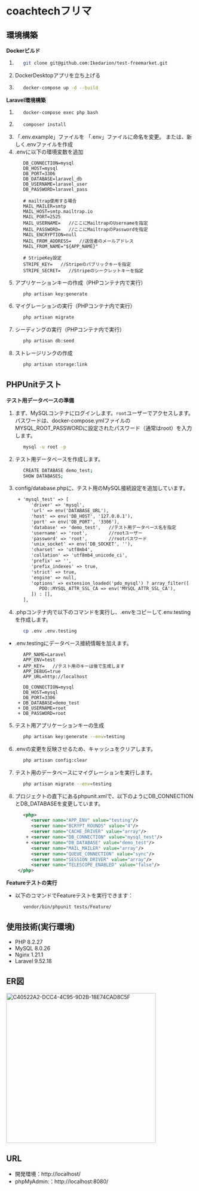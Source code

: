 # coachtechフリマ

## 環境構築
**Dockerビルド**
1. ```bash
      git clone git@github.com:Ikedarion/test-freemarket.git
   ```
2.  DockerDesktopアプリを立ち上げる

3. ```bash
      docker-compose up -d --build
   ```

**Laravel環境構築**
1. ```bash
      docker-compose exec php bash
   ```
2. ```bash
      composer install
   ```
3. 「.env.example」ファイルを 「.env」ファイルに命名を変更。
   または、新しく.envファイルを作成
4. .envに以下の環境変数を追加
   ```
      DB_CONNECTION=mysql
      DB_HOST=mysql
      DB_PORT=3306
      DB_DATABASE=laravel_db
      DB_USERNAME=laravel_user
      DB_PASSWORD=laravel_pass

      # mailtrap使用する場合
      MAIL_MAILER=smtp
      MAIL_HOST=smtp.mailtrap.io
      MAIL_PORT=2525
      MAIL_USERNAME=   //ここにMailtrapのUsernameを指定
      MAIL_PASSWORD=   //ここにMailtrapのPasswordを指定
      MAIL_ENCRYPTION=null
      MAIL_FROM_ADDRESS=   //送信者のメールアドレス
      MAIL_FROM_NAME="${APP_NAME}"

      # StripeKey設定
      STRIPE_KEY=   //Stripeのパブリックキーを指定
      STRIPE_SECRET=   //Stripeのシークレットキーを指定
   ```
5. アプリケーションキーの作成（PHPコンテナ内で実行）
   ```bash
      php artisan key:generate
   ```
6. マイグレーションの実行（PHPコンテナ内で実行）
   ```bash
      php artisan migrate
   ```
7. シーディングの実行（PHPコンテナ内で実行）
   ```bash
      php artisan db:seed
   ```
8. ストレージリンクの作成
   ```bash
      php artisan storage:link
   ```


## PHPUnitテスト
**テスト用データベースの準備**
1. まず、MySQLコンテナにログインします。`root`ユーザーでアクセスします。
   パスワードは、docker-compose.ymlファイルのMYSQL_ROOT_PASSWORDに設定されたパスワード（通常はroot）を入力します。
   ```bash
      mysql -u root -p
   ```
2. テスト用データベースを作成します。
   ```bash
      CREATE DATABASE demo_test;
      SHOW DATABASES;
   ```
3. config/database.phpに、テスト用のMySQL接続設定を追加しています。
   ```xml
    + 'mysql_test' => [
         'driver' => 'mysql',
         'url' => env('DATABASE_URL'),
         'host' => env('DB_HOST', '127.0.0.1'),
         'port' => env('DB_PORT', '3306'),
         'database' => 'demo_test',   //テスト用データベース名を指定
         'username' => 'root',        //rootユーザー
         'password' => 'root',        //rootパスワード
         'unix_socket' => env('DB_SOCKET', ''),
         'charset' => 'utf8mb4',
         'collation' => 'utf8mb4_unicode_ci',
         'prefix' => '',
         'prefix_indexes' => true,
         'strict' => true,
         'engine' => null,
         'options' => extension_loaded('pdo_mysql') ? array_filter([
            PDO::MYSQL_ATTR_SSL_CA => env('MYSQL_ATTR_SSL_CA'),
         ]) : [],
      ],
   ```
4. .phpコンテナ内で以下のコマンドを実行し、.envをコピーして.env.testingを作成します。
   ```bash
      cp .env .env.testing
   ```
 - .env.testingにデータベース接続情報を加えます。
   ```
      APP_NAME=Laravel
      APP_ENV=test
    + APP_KEY=   //テスト用のキーは後で生成します
      APP_DEBUG=true
      APP_URL=http://localhost

      DB_CONNECTION=mysql
      DB_HOST=mysql
      DB_PORT=3306
    + DB_DATABASE=demo_test
    + DB_USERNAME=root
    + DB_PASSWORD=root
   ```
5. テスト用アプリケーションキーの生成
   ```bash
      php artisan key:generate --env=testing
   ```
6. .envの変更を反映させるため、キャッシュをクリアします。
   ```bash
      php artisan config:clear
   ```
7. テスト用のデータベースにマイグレーションを実行します。
   ```bash
      php artisan migrate --env=testing
   ```
8. プロジェクトの直下にあるphpunit.xmlで、以下のようにDB_CONNECTIONとDB_DATABASEを変更しています。
   ```xml
      <php>
         <server name="APP_ENV" value="testing"/>
         <server name="BCRYPT_ROUNDS" value="4"/>
         <server name="CACHE_DRIVER" value="array"/>
       + <server name="DB_CONNECTION" value="mysql_test"/>
       + <server name="DB_DATABASE" value="demo_test"/>
         <server name="MAIL_MAILER" value="array"/>
         <server name="QUEUE_CONNECTION" value="sync"/>
         <server name="SESSION_DRIVER" value="array"/>
         <server name="TELESCOPE_ENABLED" value="false"/>
    </php>
   ```

**Featureテストの実行**
- 以下のコマンドでFeatureテストを実行できます：

   ```bash
      vendor/bin/phpunit tests/Feature/
   ```


## 使用技術(実行環境)
- PHP 8.2.27
- MySQL 8.0.26
- Nginx 1.21.1
- Laravel 9.52.18


## ER図
<img width="400" alt="C40522A2-DCC4-4C95-9D2B-18E74CAD8C5F" src="https://github.com/user-attachments/assets/1a6cbeaf-20f0-40da-b806-acadf7bd75d8"/>

## URL
- 開発環境：http://localhost/
- phpMyAdmin:：http://localhost:8080/

